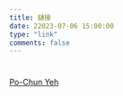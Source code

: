 ```yaml
---
title: 鏈接
date: 22023-07-06 15:00:00
type: "link"
comments: false
---
```



# 

<script src="https://platform.linkedin.com/badges/js/profile.js" async defer type="text/javascript"></script>
<div class="badge-base LI-profile-badge" data-locale="zh_TW" data-size="medium" data-theme="dark" data-type="VERTICAL" data-vanity="pochunyeh1997" data-version="v1"><a class="badge-base__link LI-simple-link" href="https://tw.linkedin.com/in/pochunyeh1997?trk=profile-badge">Po-Chun Yeh</a></div>
              
